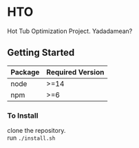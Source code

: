# HTO
Hot Tub Optimization Project. Yadadamean?

## Getting Started

|Package|Required Version|
|-------------|-------|
|node|>=14|
|npm|>=6|

### To Install
clone the repository.\
run `./install.sh`
